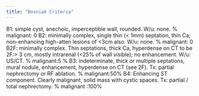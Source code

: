 ```yaml
---
title: "Bosniak Criteria"
---
```

B1: simple cyst, anechoic, imperceptible wall, rounded. W/u: none. % malignant: 0
B2: minimally complex, single thin (&lt; 1mm) septation, thin Ca; non-enhancing high-atten lesions of &lt;3cm also. W/u: none. % malignant: 0 
B2F: minimally complex. Thin septations, thick Ca, hyperdense on CT to be 2F:&gt; 3 cm, mostly intrarenal (&lt;25% of wall visible); no enhancement. W/u: US/CT. % malignant:5 %
B3: indeterminate, thick or multiple septations, mural nodule, enhancement, hyperdense on CT (see 2F). Tx: partial nephrectomy or RF ablation. % malignant:50%
B4: Enhancing ST component. Clearly malignant, solid mass with cystic spaces. Tx: partial / total nephrectomy. % malignant :100%

